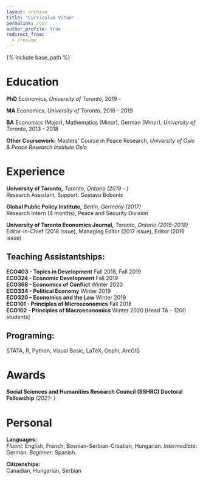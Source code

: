 ```yaml
---
layout: archive
title: "Curriculum Vitae"
permalink: /cv/
author_profile: true 
redirect_from:
  - /resume
---
```


{% include base_path %}

Education
======
**PhD** Economics, _University of Toronto_, 2019 - 

**MA** Economics, _University of Toronto_, 2018 - 2019

**BA** Economics (Major), Mathematics (Minor), German (Minor), _University of Toronto_, 2013 - 2018

**Other Coursework:** Masters' Course in Peace Research, _University of Oslo & Peace Research Institute Oslo_



Experience
======
**University of Toronto,** _Toronto, Ontario (2019 - )_ <br>
Research Assistant, Support: Gustavo Bobonis

**Global Public Policy Institute,** _Berlin, Germany (2017)_ <br>
Research Intern (4 months), Peace and Security Division

**University of Toronto Economics Journal,** _Toronto, Ontario (2015-2018)_<br>
Editor-in-Chief (2018 Issue),  Managing Editor (2017 issue), Editor (2016 issue)

## Teaching Assistantships:
**ECO403 - Topics in Development** Fall 2018, Fall 2019 <br>
**ECO324 - Economic Development** Fall 2019 <br> 
**ECO368 - Economics of Conflict** Winter 2020 <br>
**ECO334 - Political Economy** Winter 2019 <br>
**ECO320 – Economics and the Law** Winter 2019  <br>
**ECO101 - Principles of Microeconomics** Fall 2018 <br>
**ECO102 - Principles of Macroeconomics** Winter 2020 [Head TA - 1200 students] <br>


## Programing:
STATA, R, Python, Visual Basic, LaTeX, Gephi, ArcGIS

Awards
======
**Social Sciences and Humanities Research Council (SSHRC) Doctoral Fellowship** _(2021- )_ <br>

Personal
=========

**Languages:** <br>
_Fluent_: English, French, Bosnian-Serbian-Croatian, Hungarian. _Intermediate_: German. _Beginner:_ Spanish.

**Citizenships:**<br>
Canadian, Hungarian, Serbian

